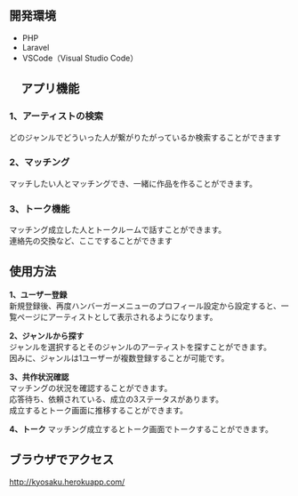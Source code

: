 
##  開発環境

- PHP
- Laravel 
- VSCode（Visual Studio Code）  

## 　アプリ機能

### 1、アーティストの検索

どのジャンルでどういった人が繋がりたがっているか検索することができます

### 2、マッチング

マッチしたい人とマッチングでき、一緒に作品を作ることができます。

### 3、トーク機能

マッチング成立した人とトークルームで話すことができます。<br>
連絡先の交換など、ここですることができます



##  使用方法
**1、ユーザー登録**  
新規登録後、再度ハンバーガーメニューのプロフィール設定から設定すると、一覧ページにアーティストとして表示されるようになります。

**2、ジャンルから探す**  
ジャンルを選択するとそのジャンルのアーティストを探すことができます。<br>
因みに、ジャンルは1ユーザーが複数登録することが可能です。

**3、共作状況確認**  
マッチングの状況を確認することができます。<br>
応答待ち、依頼されている、成立の3ステータスがあります。<br>
成立するとトーク画面に推移することができます。

**4、トーク**
マッチング成立するとトーク画面でトークすることができます。<br>

##  ブラウザでアクセス
http://kyosaku.herokuapp.com/
